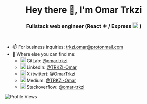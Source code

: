 <h1 align="center">Hey there 👋, I'm Omar Trkzi</h1>
<h3 align="center">Fullstack web engineer (React ⚛️ / Express <img src="https://upload.wikimedia.org/wikipedia/commons/d/d9/Node.js_logo.svg" alt="in" height="18">    )</h3>
<br/>

- 📫 For business inquiries: trkzi.omar@protonmail.com
- 🔗 Where else you can find me:
   - <img src="https://companieslogo.com/img/orig/GTLB-a915f681.png?t=1634488823" alt="in" width="18"> GitLab: [@omar.trkzi](https://gitlab.64b.net/users/omar.trkzi/)
   - <img src="https://upload.wikimedia.org/wikipedia/commons/thumb/c/ca/LinkedIn_logo_initials.png/640px-LinkedIn_logo_initials.png" alt="in" width="18"> LinkedIn: [@TRKZI-Omar](https://www.linkedin.com/in/trkzi-omar/)
   - <img src="https://upload.wikimedia.org/wikipedia/commons/thumb/e/e6/Twitter-new-logo.jpg/640px-Twitter-new-logo.jpg" alt="X" width="18"> X (twitter): [@OmarTrkzi](https://twitter.com/OmarTrkzi)
  - <img src="https://upload.wikimedia.org/wikipedia/commons/e/ec/Medium_logo_Monogram.svg" alt="M" width="18"> Medium: [@TRKZI-Omar](https://medium.com/@TRKZI-Omar)
  - <img src="https://upload.wikimedia.org/wikipedia/commons/e/ef/Stack_Overflow_icon.svg" width="18"> Stackoverflow: [@omar-trkzi](https://stackoverflow.com/users/15553442/omar-trkzi)


![Profile Views](https://komarev.com/ghpvc/?username=Trkzi-Omar&color=1520a6&abbreviated=true)

